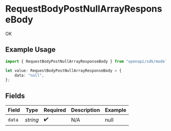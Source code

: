 # RequestBodyPostNullArrayResponseBody

OK

## Example Usage

```typescript
import { RequestBodyPostNullArrayResponseBody } from "openapi/sdk/models/operations";

let value: RequestBodyPostNullArrayResponseBody = {
    data: "null",
};
```

## Fields

| Field              | Type               | Required           | Description        | Example            |
| ------------------ | ------------------ | ------------------ | ------------------ | ------------------ |
| `data`             | *string*           | :heavy_check_mark: | N/A                | null               |
